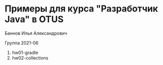 # Примеры для курса "Разработчик Java" в OTUS

Баннов Илья Александрович

Группа 2021-06

1. hw01-gradle
2. hw02-collections